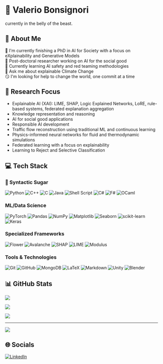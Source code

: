 # 👋 Valerio Bonsignori
currently in the belly of the beast.
## 💫 About Me
🔭 I'm currently finishing a PhD in AI for Society with a focus on eXplainability and Generative Models  
🔬 Post-doctoral researcher working on AI for the social good  
🌱 Currently learning AI safety and red teaming methodologies  
💬 Ask me about explainable Climate Change  
😏 I'm looking for help to change the world, one commit at a time  

## 🧠 Research Focus
- Explainable AI (XAI): LIME, SHAP, Logic Explained Networks, LoRE, rule-based systems, federated explanation aggregation
- Knowledge representation and reasoning
- AI for social good applications
- Responsible AI development
- Traffic flow reconstruction using traditional ML and continuous learning
- Physics-informed neural networks for fluid and thermodynamic simulations
- Federated learning with a focus on explainability
- Learning to Reject and Selective Classification

## 💻 Tech Stack

### 🍯 Syntactic Sugar
![Python](https://img.shields.io/badge/python-3670A0?style=flat&logo=python&logoColor=ffdd54) ![C++](https://img.shields.io/badge/c++-%2300599C.svg?style=flat&logo=c%2B%2B&logoColor=white) ![C](https://img.shields.io/badge/c-%2300599C.svg?style=flat&logo=c&logoColor=white) ![Java](https://img.shields.io/badge/java-%23ED8B00.svg?style=flat&logo=openjdk&logoColor=white) ![Shell Script](https://img.shields.io/badge/shell_script-%23121011.svg?style=flat&logo=gnu-bash&logoColor=white) ![C#](https://img.shields.io/badge/c%23-%23378BBA.svg?style=flat&logo=c-sharp&logoColor=white) ![F#](https://img.shields.io/badge/f%23-%23378BBA.svg?style=flat&logo=.net&logoColor=white) ![OCaml](https://img.shields.io/badge/ocaml-%23E98407.svg?style=flat&logo=ocaml&logoColor=white) <!-- ![Prolog](https://img.shields.io/badge/prolog-%23FF0000.svg?style=flat&logoColor=white)-->

### ML/Data Science
![PyTorch](https://img.shields.io/badge/PyTorch-%23EE4C2C.svg?style=flat&logo=PyTorch&logoColor=white) ![Pandas](https://img.shields.io/badge/pandas-%23150458.svg?style=flat&logo=pandas&logoColor=white) ![NumPy](https://img.shields.io/badge/numpy-%23013243.svg?style=flat&logo=numpy&logoColor=white) ![Matplotlib](https://img.shields.io/badge/Matplotlib-%23ffffff.svg?style=flat&logo=Matplotlib&logoColor=black) ![Seaborn](https://img.shields.io/badge/Seaborn-%2371CAEB.svg?style=flat&logo=seaborn&logoColor=white) ![scikit-learn](https://img.shields.io/badge/scikit--learn-%23F7931E.svg?style=flat&logo=scikit-learn&logoColor=white) ![Keras](https://img.shields.io/badge/Keras-%23D00000.svg?style=flat&logo=Keras&logoColor=white)

### Specialized Frameworks
![Flower](https://img.shields.io/badge/🌸_Flower-Federated_Learning-%23F7C530.svg?style=flat) ![Avalanche](https://img.shields.io/badge/Avalanche-Continual_Learning-%235181B8.svg?style=flat) ![SHAP](https://img.shields.io/badge/SHAP-Explainable_AI-%236236FF.svg?style=flat) ![LIME](https://img.shields.io/badge/LIME-Model_Interpretability-%2300A86B.svg?style=flat) ![Modulus](https://img.shields.io/badge/Modulus-Physics_Informed_NN-%2376B900.svg?style=flat&logo=nvidia&logoColor=white)

### Tools & Technologies
![Git](https://img.shields.io/badge/git-%23F05033.svg?style=flat&logo=git&logoColor=white) ![GitHub](https://img.shields.io/badge/github-%23121011.svg?style=flat&logo=github&logoColor=white) ![MongoDB](https://img.shields.io/badge/MongoDB-%234ea94b.svg?style=flat&logo=mongodb&logoColor=white) ![LaTeX](https://img.shields.io/badge/latex-%23008080.svg?style=flat&logo=latex&logoColor=white) ![Markdown](https://img.shields.io/badge/markdown-%23000000.svg?style=flat&logo=markdown&logoColor=white) ![Unity](https://img.shields.io/badge/unity-%23000000.svg?style=flat&logo=unity&logoColor=white) ![Blender](https://img.shields.io/badge/blender-%23F5792A.svg?style=flat&logo=blender&logoColor=white)

## 📊 GitHub Stats
![](https://github-readme-stats.vercel.app/api?username=valevalerio&hide_border=false&include_all_commits=true&show_icons=true&theme=synthwave&count_private=true)<br/>


![](https://github-readme-streak-stats.herokuapp.com/?user=valevalerio&theme=dark&hide_border=false)<br/>


![](https://github-readme-stats.vercel.app/api/top-langs/?username=valevalerio&theme=synthwave&hide_border=false&include_all_commits=true&count_private=true&layout=compact&langs_count=6&hide_progress=true&hide=jupyter%20notebook)

---
[![](https://visitcount.itsvg.in/api?id=valevalerio&icon=0&color=0)](https://visitcount.itsvg.in)

## 🌐 Socials
[![LinkedIn](https://img.shields.io/badge/LinkedIn-%230077B5.svg?logo=linkedin&logoColor=white)](https://www.linkedin.com/in/valerio-bonsignori-2116b9220/)
<!-- Changes made:
1. Added additional programming languages (C#, F#, OCaml, Prolog)
2. Renamed "Languages" section to "Syntactic Sugar"
3. Expanded Research Focus section with detailed areas
4. Added Unity and Blender to Tools & Technologies
5. Added Modulus to Specialized Frameworks
6. Added emoji to Flower and Modulus badges
7. Enhanced existing sections with more comprehensive information
-->
